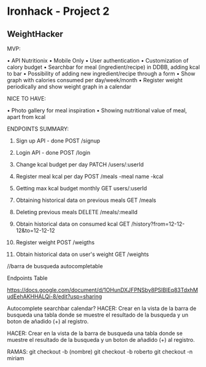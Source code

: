 # Ironhack - Project 2 
## WeightHacker

MVP:

•	API Nutritionix
•	Mobile Only
•	User authentication
•	Customization of calory budget
•   Searchbar for meal (ingredient/recipe) in DDBB, adding kcal to bar
•   Possibility of adding new ingredient/recipe through a form
•   Show graph with calories consumed per day/week/month
•	Register weight periodically and show weight graph in a calendar


NICE TO HAVE:

•   Photo gallery for meal inspiration
•   Showing nutritional value of meal, apart from kcal



ENDPOINTS SUMMARY:

1. Sign up API - done
POST /signup


2. Login API - done
POST /login


3. Change kcal budget per day
PATCH /users/:userId


4. Register meal kcal per day
POST /meals
-meal name
-kcal
<!-- https://trackapi.nutritionix.com/v2/natural/nutrients -->



5. Getting max kcal budget monthly
GET users/:userId


<!-- 6. API for checking nutritional value -->
<!-- GET /nutrients?meal=comida -->


7. Obtaining historical data on previous meals
GET /meals


8. Deleting previous meals
DELETE /meals/:mealId


9. Obtain historical data on consumed kcal
GET /history?from=12-12-12&to=12-12-12


10. Register weight
POST /weigths


11. Obtain historical data on user's weight
GET /weights



//barra de busqueda autocompletable



Endpoints Table

https://docs.google.com/document/d/1OHunDXJFPNSby8PSIBlEq83TdxhMudEehAKHHALQi-8/edit?usp=sharing

Autocomplete searchbar
calendar?
HACER:
Crear en la vista de la barra de busqueda una tabla donde se muestre el resultado de la busqueda y un boton de añadido (+) al registro.



HACER:
Crear en la vista de la barra de busqueda una tabla donde se muestre el resultado de la busqueda y un boton de añadido (+) al registro.




RAMAS:
git checkout -b (nombre)
git checkout -b roberto
git checkout -n miriam

